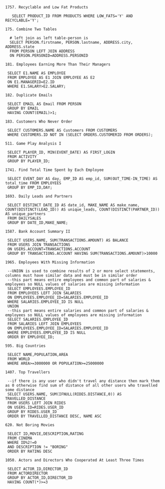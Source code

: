 `1757. Recyclable and Low Fat Products`

       SELECT PRODUCT_ID FROM PRODUCTS WHERE LOW_FATS='Y' AND RECYCLABLE='Y';

`175. Combine Two Tables`

      # left join as left table-person is 
      SELECT PERSON.firstname, PERSON.lastname, ADDRESS.city, ADDRESS.state 
      FROM PERSON LEFT JOIN ADDRESS
      ON PERSON.PERSONID=ADDRESS.PERSONID

`181. Employees Earning More Than Their Managers` 
     
     SELECT E1.NAME AS EMPLOYEE
     FROM EMPLOYEE AS E1 JOIN EMPLOYEE AS E2
     ON E1.MANAGERID=E2.ID
     WHERE E1.SALARY>E2.SALARY;
     
`182. Duplicate Emails`
     
     SELECT EMAIL AS Email FROM PERSON
     GROUP BY EMAIL
     HAVING COUNT(EMAIL)>1;
     
`183. Customers Who Never Order`

     SELECT CUSTOMERS.NAME AS Customers FROM CUSTOMERS
     WHERE CUSTOMERS.ID NOT IN (SELECT ORDERS.CUSTOMERID FROM ORDERS);
     
`511. Game Play Analysis I`

     SELECT PLAYER_ID, MIN(EVENT_DATE) AS FIRST_LOGIN 
     FROM ACTIVITY
     GROUP BY PLAYER_ID;

`1741. Find Total Time Spent by Each Employee`

     SELECT EVENT_DAY AS day, EMP_ID AS emp_id, SUM(OUT_TIME-IN_TIME) AS total_time FROM EMPLOYEES
     GROUP BY EMP_ID,DAY;
     
`1693. Daily Leads and Partners`

     SELECT DISTINCT DATE_ID AS date_id, MAKE_NAME AS make_name, COUNT(DISTINCT(LEAD_ID)) AS unique_leads, COUNT(DISTINCT(PARTNER_ID)) AS unique_partners
     FROM DAILYSALES
     GROUP BY DATE_ID,MAKE_NAME;
     
`1587. Bank Account Summary II`

     SELECT USERS.NAME, SUM(TRANSACTIONS.AMOUNT) AS BALANCE
     FROM USERS JOIN TRANSACTIONS
     ON USERS.ACCOUNT=TRANSACTIONS.ACCOUNT
     GROUP BY TRANSACTIONS.ACCOUNT HAVING SUM(TRANSACTIONS.AMOUNT)>10000
     
`1965. Employees With Missing Information`

     --UNION is used to combine results of 2 or more select statements, columns must have similar data and must be in similar order
     --this part means entire employees and common part of salaries & employees so NULL values of salaries are missing information
     SELECT EMPLOYEES.EMPLOYEE_ID 
     FROM EMPLOYEES LEFT JOIN SALARIES
     ON EMPLOYEES.EMPLOYEE_ID=SALARIES.EMPLOYEE_ID
     WHERE SALARIES.EMPLOYEE_ID IS NULL
     UNION
     --this part means entire salaries and common part of salaries & employees so NULL values of employees are missing information
     SELECT SALARIES.EMPLOYEE_ID 
     FROM SALARIES LEFT JOIN EMPLOYEES
     ON EMPLOYEES.EMPLOYEE_ID=SALARIES.EMPLOYEE_ID
     WHERE EMPLOYEES.EMPLOYEE_ID IS NULL
     ORDER BY EMPLOYEE_ID;

`595. Big Countries`

     SELECT NAME,POPULATION,AREA
     FROM WORLD
     WHERE AREA>=3000000 OR POPULATION>=25000000
     
`1407. Top Travellers`
    
     --if there is any user who didn't travel any distance then mark them as 0 otherwise find sum of distance of all other users who travelled some distance
     SELECT USERS.NAME, SUM(IFNULL(RIDES.DISTANCE,0)) AS TRAVELLED_DISTANCE
     FROM USERS LEFT JOIN RIDES
     ON USERS.ID=RIDES.USER_ID
     GROUP BY RIDES.USER_ID
     ORDER BY TRAVELLED_DISTANCE DESC, NAME ASC
     
`620. Not Boring Movies`
     
     SELECT ID,MOVIE,DESCRIPTION,RATING 
     FROM CINEMA
     WHERE ID%2!=0 
     AND DESCRIPTION != "BORING"
     ORDER BY RATING DESC
     
`1050. Actors and Directors Who Cooperated At Least Three Times`
     
     SELECT ACTOR_ID,DIRECTOR_ID
     FROM ACTORDIRECTOR
     GROUP BY ACTOR_ID,DIRECTOR_ID
     HAVING COUNT(*)>=3
